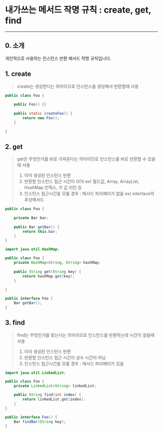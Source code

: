 # 내가쓰는 메서드 작명 규칙 : create, get, find

-----

## 0. 소개
개인적으로 사용하는 인스턴스 반환 메서드 작명 규칙입니다.

## 1. create
> create는 생성한다는 의미이므로 인스턴스를 생성해서 반환할때 사용

```java
public class Foo {
    
    public Foo() {}
    
    public static createFoo() {
        return new Foo(); 
    }
    
}
```

## 2. get
> get은 무엇인가를 바로 가져온다는 의미이므로 인스턴스를 바로 반환할 수 있을때 사용
> 1. 이미 생성된 인스턴스 반환
> 2. 반환할 인스턴스 접근 시간이 O(1) ex) 필드값, Array, ArrayList, HsshMap 인덱스, 키 값 리턴 등
> 3. 인스턴스 접근시간을 모를 경우 : 메서드 파라메터가 없음 ex) interface의 추상메서드

```java
public class Foo {
    
    private Bar bar;
    
    public Bar getBar() {
        return this.bar; 
    }
}
```

```java
import java.util.HashMap;

public class Foo {
    private HashMap<String, String> hashMap;
    
    public String get(String key) {
        return hashMap.get(key);
    }
    
}
```

```java
public interface Foo {
    Bar getBar();
}
```

## 3. find
> find는 무엇인가를 찾는다는 의미이므로 인스턴스를 반환하는데 시간이 걸릴때 사용
> 1. 이미 생성된 인스턴스 반환
> 2. 반환할 인스턴스 접근 시간이 상수 시간이 아님
> 3. 인스턴스 접근시간을 모를 경우 : 메서드 파라메터가 있음

```java
import java.util.LinkedList;

public class Foo {
    private LinkedList<String> linkedList;

    public String find(int index) {
        return linkedList.get(index);
    }
}
```

```java
public interface Foo() {
    Bar findBar(String key);
}
```

